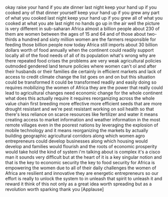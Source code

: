 
okay raise your hand if you ate dinner
last night keep your hand up if you
cooked any of that dinner yourself keep
your hand up if you grew any part of
what you cooked last night keep your
hand up if you grew all of what you
cooked at what you ate last night no
hands go up in the air well the picture
is very different in sub-saharan Africa
almost a billion people about 230 of
them are women between the ages of 15
and 64 and of those about two-thirds a
hundred and sixty million women are the
farmers responsible for feeding those
billion people now today Africa still
imports about 30 billion dollars worth
of food annually when the continent
could readily support locally all of the
food needs of all of its population
what&#39;s wrong why are there repeated food
crises the problems are very weak
agricultural policies outmoded gendered
land tenure policies where women can&#39;t
ol and after their husbands or their
families die certainly in efficient
markets and lack of access to credit
climate change the list goes on and on
but this situation could be transformed
it could be transformed readily and
easily doing so requires mobilizing the
women of Africa they are the power that
really could lead to agricultural
changes need economic change for the
whole continent what does this actually
require it requires reorganizing across
the whole value chain first breeding
more effective more efficient seeds that
are more drought resistant and we&#39;re
pest resistant working on soil health so
that there&#39;s less reliance on scarce
resources like fertilizer and water it
means creating access to market
information and weather information
in the most remote villages even in the
poorest nations by leveraging the
explosion of mobile technology and it
means reorganizing the markets by
actually building geographic
agricultural corridors along which women
agro entrepreneurs could develop
businesses along which housing would
develop and families would flourish and
the roots of economic prosperity would
take hold the kind of system i&#39;m talking
about is complex it&#39;s a cisco man it
sounds very difficult but at the heart
of it is a key singular notion and that
is the key to economic security the key
to food security for Africa is
empowering the women due to all of their
daily challenges the women of Africa are
resilient and innovative they are
energetic entrepreneurs so our effort is
really to unlock the system to in
unleash that spirit to unleash it and
reward it think of this not only as a
great idea worth spreading but as a
revolution worth sparking thank you
[Applause]
